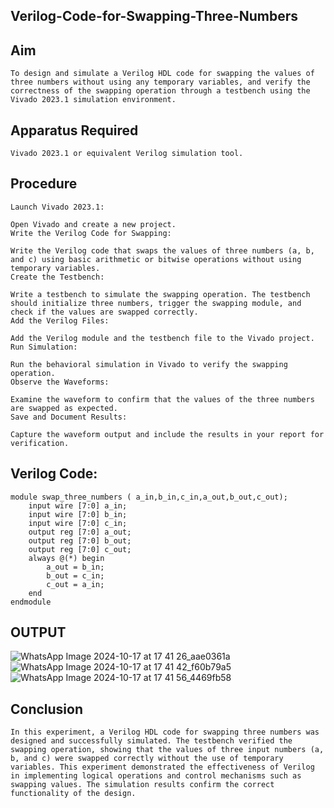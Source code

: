 ## Verilog-Code-for-Swapping-Three-Numbers
## Aim
```
To design and simulate a Verilog HDL code for swapping the values of three numbers without using any temporary variables, and verify the correctness of the swapping operation through a testbench using the Vivado 2023.1 simulation environment.
```
## Apparatus Required
```
Vivado 2023.1 or equivalent Verilog simulation tool.
```
## Procedure
```
Launch Vivado 2023.1:

Open Vivado and create a new project.
Write the Verilog Code for Swapping:

Write the Verilog code that swaps the values of three numbers (a, b, and c) using basic arithmetic or bitwise operations without using temporary variables.
Create the Testbench:

Write a testbench to simulate the swapping operation. The testbench should initialize three numbers, trigger the swapping module, and check if the values are swapped correctly.
Add the Verilog Files:

Add the Verilog module and the testbench file to the Vivado project.
Run Simulation:

Run the behavioral simulation in Vivado to verify the swapping operation.
Observe the Waveforms:

Examine the waveform to confirm that the values of the three numbers are swapped as expected.
Save and Document Results:

Capture the waveform output and include the results in your report for verification.
```
## Verilog Code:
```
module swap_three_numbers ( a_in,b_in,c_in,a_out,b_out,c_out);
    input wire [7:0] a_in;
    input wire [7:0] b_in;
    input wire [7:0] c_in;
    output reg [7:0] a_out;
    output reg [7:0] b_out;
    output reg [7:0] c_out;
    always @(*) begin
        a_out = b_in; 
        b_out = c_in; 
        c_out = a_in; 
    end
endmodule
```
## OUTPUT
![WhatsApp Image 2024-10-17 at 17 41 26_aae0361a](https://github.com/user-attachments/assets/f2bc7b1a-a2f0-44a9-9dcf-22d5811963f5)
![WhatsApp Image 2024-10-17 at 17 41 42_f60b79a5](https://github.com/user-attachments/assets/e7275e78-ef43-415e-ad5c-ead3ff200f6e)
![WhatsApp Image 2024-10-17 at 17 41 56_4469fb58](https://github.com/user-attachments/assets/feb9b2ef-f01d-4fe4-9625-d65080898285)

## Conclusion
```
In this experiment, a Verilog HDL code for swapping three numbers was designed and successfully simulated. The testbench verified the swapping operation, showing that the values of three input numbers (a, b, and c) were swapped correctly without the use of temporary variables. This experiment demonstrated the effectiveness of Verilog in implementing logical operations and control mechanisms such as swapping values. The simulation results confirm the correct functionality of the design.
```
